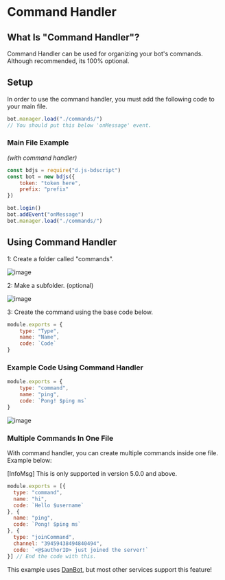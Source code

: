 # Command Handler
## What Is "Command Handler"?
Command Handler can be used for organizing your bot's commands. Although recommended, its 100% optional.  

## Setup
In order to use the command handler, you must add the following code to your main file.
```js
bot.manager.load("./commands/")
// You should put this below 'onMessage' event.
```


### Main File Example
*(with command handler)*
```js
const bdjs = require("d.js-bdscript")
const bot = new bdjs({
    token: "token here",
    prefix: "prefix"
})

bot.login()
bot.addEvent("onMessage")
bot.manager.load("./commands/")
```

## Using Command Handler
1: Create a folder called "commands".

![image](https://user-images.githubusercontent.com/69215413/121552384-6cc98180-c9de-11eb-9bd4-6e94ff30884b.png)

2: Make a subfolder. (optional)

![image](https://user-images.githubusercontent.com/69215413/121552488-82d74200-c9de-11eb-9761-e53053108c4f.png)


3: Create the command using the base code below.
```js
module.exports = {
    type: "Type",
    name: "Name", 
    code: `Code`
}
```

### Example Code Using Command Handler
```js
module.exports = {
    type: "command",
    name: "ping", 
    code: `Pong! $ping ms`
}
```

![image](https://user-images.githubusercontent.com/69215413/121552642-9f737a00-c9de-11eb-806c-0692782cbdcc.png)

### Multiple Commands In One File
With command handler, you can create multiple commands inside one file. Example below:

[InfoMsg] This is only supported in version 5.0.0 and above.

```js
module.exports = [{
  type: "command",
  name: "hi",
  code: `Hello $username`
}, {
  name: "ping",
  code: `Pong! $ping ms`
}, {
  type: "joinCommand",
  channel: "39459438494840494",
  code: `<@$authorID> just joined the server!` 
}] // End the code with this.
```

<InfoMsg> This example uses [DanBot](https://danbot.host), but most other services support this feature!


